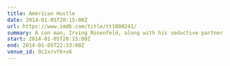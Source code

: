 ```yaml
---
title: American Hustle
date: 2014-01-05T20:15:00Z
url: https://www.imdb.com/title/tt1800241/
summary: A con man, Irving Rosenfeld, along with his seductive partner Sydney Prosser, is forced to work for a wild F.B.I. Agent, Richie DiMaso, who pushes them into a world of Jersey powerbrokers and the Mafia.
start: 2014-01-05T20:15:00Z
end: 2014-01-05T22:33:00Z
venue_id: 9c2xrvf6+x6
---
```

